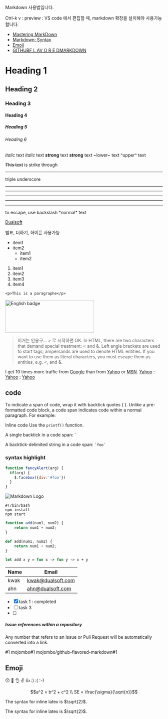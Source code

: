 Markdown 사용법입니다.


<!-- Headings -->
Ctrl-k v : preview : VS code 에서 편집할 때, markdown 확장을 설치해야 사용가능합니다.
- [Mastering MarkDown](https://guides.github.com/features/mastering-markdown/)
- [Markdown: Syntax](https://daringfireball.net/projects/markdown/syntax)
- [Emoji](https://github.com/ikatyang/emoji-cheat-sheet/blob/master/README.md)
- [GITHUBF L AV O R E DMARKDOWN](https://guides.github.com/pdfs/markdown-cheatsheet-online.pdf)

# Heading 1
## Heading 2
### Heading 3
#### Heading 4
##### Heading 5
###### Heading 6

*italic* text
_italic_ text
**strong** text
__strong__ text
~lower~ text
^upper^ text

~~This text~~ is strike through

---

triple underscore
___
* * *
---
*****
---

  
to escape, use backslash
\*normal\* text

[Dualsoft](http://dualsoft.com)


별표, 더하기, 하이픈 사용가능
<!-- UL -->
* item1
* item2
  * item1
  * item2

<!-- OL -->
1. item1
2. item2
3. item3
4. item4

<!-- Inline code block -->
`<p>This is a paragraphe</p>`

<a href='//www.microsoft.com/store/apps/9NKV1D43NLL3?cid=storebadge&ocid=badge'>
   <img src='https://assets.windowsphone.com/85864462-9c82-451e-9355-a3d5f874397a/English_get-it-from-MS_InvariantCulture_Default.png' alt='English badge' style='width: 284px; height: 104px;' width='284' height='104'/>
</a>



>이거는 인용구... > 로 시작하면 OK.  In HTML, there are two characters that demand special treatment: < and &. Left angle brackets are used to start tags; ampersands are used to denote HTML entities. If you want to use them as literal characters, you must escape them as entities, e.g. &lt;, and &amp;.




I get 10 times more traffic from [Google][] than from
[Yahoo][] or [MSN][].  [Yahoo][] : [Yahoo][] : [Yahoo][]

  [google]: http://google.com/        "Google"
  [yahoo]:  http://search.yahoo.com/  "Yahoo Search"
  [msn]:    http://search.msn.com/    "MSN Search"


## code

To indicate a span of code, wrap it with backtick quotes (`). Unlike a pre-formatted code block, a code span indicates code within a normal paragraph. For example:

Inline code
Use the `printf()` function.


A single backtick in a code span: `` ` ``

A backtick-delimited string in a code span: `` `foo` ``

### syntax highlight
```javascript
function fancyAlert(arg) {
  if(arg) {
    $.facebox({div:'#foo'})
  }
}
```




![Markdown Logo](https://markdown-here.com/img/icon256.png)



```
#!/bin/bash
npm install
npm start
```


```javascript
function add(num1, num2) {
    return num1 + num2;
}
```

```python
def add(num1, num2) {
    return num1 + num2;
}
```

```fsharp
let add x y = fun x -> fun y -> x + y
```
<!-- tables -->
| Name     | Email  |
| ----- | ---- |
| kwak | kwak@dualsoft.com|
| ahn | ahn@dualsoft.com|



<!-- task lists -->
* [x] task 1 : completed
* [ ] task 3
* [ ] 


##### Issue references within a repository

Any number that refers to an Issue or Pull Request will be automatically converted into a link.

#1
mojombo#1
mojombo/github-flavored-markdown#1

## Emoji
:kissing:
:100:
:ok_hand:
:v:
:+1:
:)
:(
:-)

<!-- LaTeX -->
```math
a^2 = b^2 + c^2
\\
SE = \frac{\sigma}{\sqrt{n}}
```

The syntax for inline latex is $`\sqrt{2}`$.

The syntax for inline latex is $\sqrt{2}$.


